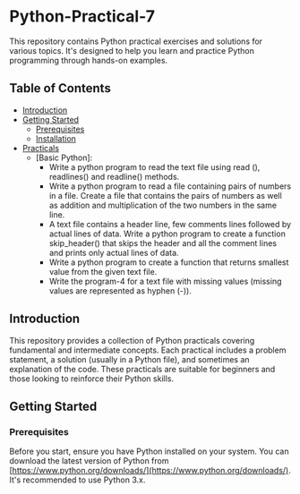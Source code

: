 # Python-Practical-7
This repository contains Python practical exercises and solutions for various topics.  It's designed to help you learn and practice Python programming through hands-on examples.

## Table of Contents

* [Introduction](#introduction)
* [Getting Started](#getting-started)
    * [Prerequisites](#prerequisites)
    * [Installation](#installation)
* [Practicals](#practicals)
    * [Basic Python]:
         * Write a python program to read the text file using read (), readlines() and readline() methods.
         * Write a python program to read a file containing pairs of numbers in a file. Create a file that contains the pairs of numbers as well as addition and multiplication of the two numbers in the same line.
         * A text file contains a header line, few comments lines followed by actual lines of data. Write a python program to create a function skip_header() that skips the header and all the comment lines and prints only actual lines of data.
         * Write a python program to create a function that returns smallest value from the given text file.
         * Write the program-4 for a text file with missing values (missing values are represented as hyphen (-)).
            
## Introduction

This repository provides a collection of Python practicals covering fundamental and intermediate concepts. Each practical includes a problem statement, a solution (usually in a Python file), and sometimes an explanation of the code.  These practicals are suitable for beginners and those looking to reinforce their Python skills.

## Getting Started

### Prerequisites

Before you start, ensure you have Python installed on your system. You can download the latest version of Python from [https://www.python.org/downloads/](https://www.python.org/downloads/).  It's recommended to use Python 3.x.
